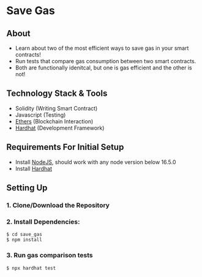 # Save Gas

## About

- Learn about two of the most efficient ways to save gas in your smart contracts! 
- Run tests that compare gas consumption between two smart contracts. 
- Both are functionally idenitcal, but one is gas efficient and the other is not!

## Technology Stack & Tools

- Solidity (Writing Smart Contract)
- Javascript (Testing)
- [Ethers](https://docs.ethers.io/v5/) (Blockchain Interaction)
- [Hardhat](https://hardhat.org/) (Development Framework)

## Requirements For Initial Setup
- Install [NodeJS](https://nodejs.org/en/), should work with any node version below 16.5.0
- Install [Hardhat](https://hardhat.org/)

## Setting Up
### 1. Clone/Download the Repository

### 2. Install Dependencies:
```
$ cd save_gas
$ npm install 
```

### 3. Run gas comparison tests
`$ npx hardhat test`
